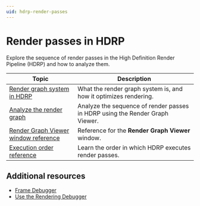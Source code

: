 ```yaml
---
uid: hdrp-render-passes
---
```

# Render passes in HDRP

Explore the sequence of render passes in the High Definition Render Pipeline (HDRP) and how to analyze them.

|**Topic**|**Description**|
|-|-|
|[Render graph system in HDRP](render-graph-introduction.md)|What the render graph system is, and how it optimizes rendering.|
|[Analyze the render graph](render-graph-view.md)|Analyze the sequence of render passes in HDRP using the Render Graph Viewer.|
|[Render Graph Viewer window reference](render-graph-viewer-reference.md)|Reference for the **Render Graph Viewer** window.|
|[Execution order reference](rendering-execution-order.md)|Learn the order in which HDRP executes render passes.|

## Additional resources

- [Frame Debugger](https://docs.unity3d.com/Manual/frame-debugger-window.html)
- [Use the Rendering Debugger](use-the-rendering-debugger.md)

